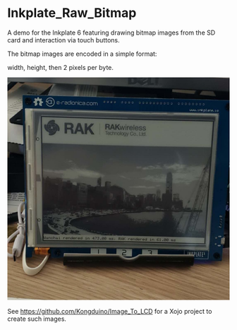 # Inkplate_Raw_Bitmap

A demo for the Inkplate 6 featuring drawing bitmap images from the SD card and interaction via touch buttons.

The bitmap images are encoded in a simple format:

width, height, then 2 pixels per byte.

![alt text](Example.jpg)

See https://github.com/Kongduino/Image_To_LCD for a Xojo project to create such images.